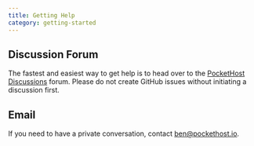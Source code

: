```yaml
---
title: Getting Help
category: getting-started
---
```


## Discussion Forum

The fastest and easiest way to get help is to head over to the [PocketHost Discussions](https://github.com/benallfree/pockethost/discussions) forum. Please do not create GitHub issues without initiating a discussion first.

## Email

If you need to have a private conversation, contact ben@pockethost.io.
